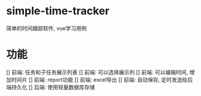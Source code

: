 # simple-time-tracker

简单的时间跟踪软件, vue学习用例

# 功能

[] 前端: 任务和子任务展示列表
[] 前端: 可以选择展示列
[] 前端: 可以编辑时间, 增加时间片
[] 前端: report功能
[] 前端: excel导出
[] 前端: 自动保存, 定时发送给后端持久化
[] 后端: 使用轻量数据库存储
